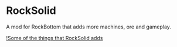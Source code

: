 # RockSolid

A mod for RockBottom that adds more machines, ore and gameplay.

[!Some of the things that RockSolid adds](https://s3.postimg.org/vv3jlqp4z/rocksolid-image.png)

